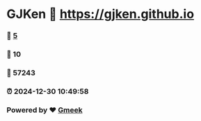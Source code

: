 # GJKen :link: https://gjken.github.io 
### :page_facing_up: [5](https://gjken.github.io/tag.html) 
### :speech_balloon: 10 
### :hibiscus: 57243 
### :alarm_clock: 2024-12-30 10:49:58 
### Powered by :heart: [Gmeek](https://github.com/Meekdai/Gmeek)
